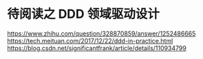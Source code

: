 # 待阅读之 DDD 领域驱动设计

https://www.zhihu.com/question/328870859/answer/1252486665
https://tech.meituan.com/2017/12/22/ddd-in-practice.html
https://blog.csdn.net/significantfrank/article/details/110934799
